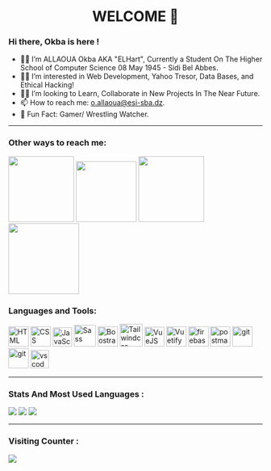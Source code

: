 <h1 align="center">WELCOME 👋</h1>

### Hi there, Okba is here !
- 🙋‍♂️ I’m ALLAOUA Okba AKA "ELHart", Currently a Student On The Higher School of Computer Science 08 May 1945 - Sidi Bel Abbes.
- 🕵️‍♂ I’m interested in Web Development, Yahoo Tresor, Data Bases, and Ethical Hacking!  
- 👨‍💻 I’m looking to Learn, Collaborate in New Projects In The Near Future. 
- 📫 How to reach me: o.allaoua@esi-sba.dz.
- 🤪 Fun Fact: Gamer/ Wrestling Watcher.
---
### Other ways to reach me:
[<img width="130px" src="https://img.shields.io/badge/Facebook-1877F2?style=for-the-badge&logo=facebook&logoColor=white" />][facebook]
[<img width="120px" src="https://img.shields.io/badge/Twitter-1DA1F2?style=for-the-badge&logo=twitter&logoColor=white" />][twitter]
[<img width="130px" src="https://img.shields.io/badge/LinkedIn-0077B5?style=for-the-badge&logo=linkedin&logoColor=white" />][linkedin]
[<img width="140px" src="https://img.shields.io/badge/Instagram-E4405F?style=for-the-badge&logo=instagram&logoColor=white" />][instagram]
### Languages and Tools:
[<img title="HTML 5" alt="HTML" width="40px" src="https://cdn.jsdelivr.net/gh/devicons/devicon/icons/html5/html5-original.svg"/>][HTML]
[<img title="CSS 3" alt="CSS" width="40px" src="https://cdn.jsdelivr.net/gh/devicons/devicon/icons/css3/css3-original.svg"/>][CSS]
[<img title="JavaScript" alt="JavaScript" width="38px" src="https://cdn.jsdelivr.net/gh/devicons/devicon/icons/javascript/javascript-original.svg"/>][javascript] 
[<img title="Sass" alt="Sass" width="43px" src="https://cdn.jsdelivr.net/gh/devicons/devicon/icons/sass/sass-original.svg"/>][Sass]
[<img title="Bootstrap 5" alt="Boostrap5" width="40px" src="https://cdn.jsdelivr.net/gh/devicons/devicon/icons/bootstrap/bootstrap-original.svg"/>][boostrap5]
[<img title="Tailwindcss 3" alt="Tailwindcss" width="45px" src="https://cdn.jsdelivr.net/gh/devicons/devicon/icons/tailwindcss/tailwindcss-plain.svg"/>][tailwindcss]
[<img title="VueJS" alt="VueJS" width="39px" src="https://cdn.jsdelivr.net/gh/devicons/devicon/icons/vuejs/vuejs-original.svg"/>][VueJS]
[<img title="Vuetify" alt="Vuetify" width="40px" src="https://cdn.vuetifyjs.com/images/logos/vuetify-logo-300.png"/>][vuetify]
[<img title="Firebase 9" alt="firebase" width="40px" src="https://cdn.jsdelivr.net/gh/devicons/devicon/icons/firebase/firebase-plain.svg"/>][firebase]
[<img title="Postman" alt="postman" width="40px" src="https://res.cloudinary.com/postman/image/upload/t_team_logo/v1629869194/team/2893aede23f01bfcbd2319326bc96a6ed0524eba759745ed6d73405a3a8b67a8"/>][postman]
[<img title="Git" alt="git" width="40px" src="https://cdn.jsdelivr.net/gh/devicons/devicon/icons/git/git-original.svg"/>][git]
[<img title="NuxtJS" alt="git" width="40px" src="https://cdn.jsdelivr.net/gh/devicons/devicon/icons/nuxtjs/nuxtjs-original.svg">][nuxtjs]
[<img title="Visual Studio Code" alt="vscode" width="36px" src="https://cdn.jsdelivr.net/gh/devicons/devicon/icons/vscode/vscode-original.svg"/>][vscode]

<hr>



### Stats And Most Used Languages : 
<img src="https://github-readme-stats.vercel.app/api/?username=ELHart05&theme=tokyonight&showicons=true"/>
<img src="https://github-readme-streak-stats.herokuapp.com?user=ELHart05&theme=dark"/>
<img src="https://github-readme-stats.vercel.app/api/top-langs/?username=ELHart05&layout=compact&theme=tokyonight"/>


---

### Visiting Counter :
![](https://komarev.com/ghpvc/?username=ELHart05&color=8000fa)


[TopLangs]: https://devicon.dev/
[twitter]: https://twitter.com/okbaalla
[facebook]: https://www.facebook.com/okba.hart
[instagram]: https://instagram.com/okba.alla
[linkedin]: https://www.linkedin.com/in/okbaallaoua
[HTML]: https://www.w3schools.com/html/
[CSS]: https://www.w3schools.com/css
[javascript]: https://www.w3schools.com/js
[pascal]: https://www.freepascal.org/
[Sass]: https://sass-lang.com/
[boostrap5]: https://getbootstrap.com/
[tailwindcss]: https://tailwindcss.com/
[VueJS]: https://vuejs.org/
[Vuetify]: https://vuetifyjs.com/
[firebase]: https://firebase.google.com/
[postman]: https://www.postman.com/
[git]: https://git-scm.com/
[nuxtjs]: https://nuxtjs.org/
[vscode]: https://code.visualstudio.com/
